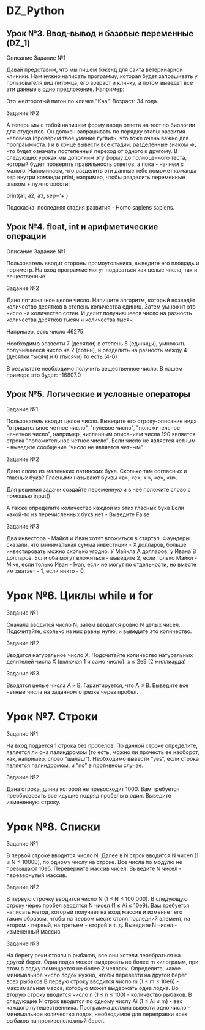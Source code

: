 # DZ_Python

## Урок №3. Ввод-вывод и базовые переменные (DZ_1)
Описание
Задание №1

Давай представим, что мы пишем бэкенд для сайта ветеринарной клиники. Нам нужно написать программу, которая будет запрашивать у пользователя вид питомца, его возраст и кличку, а потом выведет все эти данные в одно предложение. Например:

Это желторотый питон по кличке "Каа". Возраст: 34 года.

Задание №2

А теперь мы с тобой напишем форму ввода ответа на тест по биологии для студентов. Он должен запрашивать по порядку этапы развития человека (проверим твое умение гуглить, что тоже очень важно для программиста. ) и в конце вывести все стадии, разделенные знаком =>, что будет означать постепенный переход от одного к другому. В следующих уроках мы дополним эту форму до полноценного теста, который будет проверять правильность ответов, а пока - начнем с малого. Напоминаем, что разделить эти данные тебе поможет команда sep внутри команды print, например, чтобы разделить переменные знаком + нужно ввести:

print(a1, a2, a3, sep='+')

Подсказка: последняя стадия развития - Homo sapiens sapiens.

## Урок №4. float, int и арифметические операции
Описание
Задание №1

Пользователь вводит стороны прямоугольника, выведите его площадь и периметр. На вход программе могут подаваться как целые числа, так и вещественные

Задание №2

Дано пятизначное целое число. Напишите алгоритм, который возведёт количество десятков в степень количества единиц. Затем умножит это число на количество сотен. И делит получившееся число на разность количества десятков тысяч и количества тысяч

Например, есть число 46275

Необходимо возвести 7 (десятки) в степень 5 (единицы), умножить получившееся число на 2 (сотни), и разделить на разность между 4 (десятки тысяч) и 6 (тысячи) то есть (4-6)

В результате необходимо получить вещественное число. В нашем примере это будет: -16807.0

## Урок №5. Логические и условные операторы
Задание №1

Пользователь вводит целое число. Выведите его строку-описание вида "отрицательное четное число", "нулевое число", "положительное нечетное число", например, численным описанием числа 190 является строка "положительное четное число". Если число не является четным - выведите сообщение "число не является четным"

Задание №2

Дано слово из маленьких латинских букв. Сколько там согласных и гласных букв? Гласными называют буквы «a», «e», «i», «o», «u».

Для решения задачи создайте переменную и в неё положите слово с помощью input()

А также определите количество каждой из этих гласных букв Если какой-то из перечисленных букв нет - Выведите False

Задание №3

Два инвестора - Майкл и Иван хотят вложиться в стартап. Фаундеры сказали, что минимальная сумма инвестиций - X долларов, больше инвестировать можно сколько угодно. У Майкла A долларов, у Ивана B долларов. Если оба могут вложиться - выведите 2, если только Майкл - Mike, если только Иван - Ivan, если не могут по отдельности, но вместе им хватает - 1, если никто - 0.

# Урок №6. Циклы while и for

Задание №1

Сначала вводится число N, затем вводится ровно N целых чисел. Подсчитайте, сколько из них равны нулю, и выведите это количество.

Задание №2

Вводится натуральное число X. Подсчитайте количество натуральных делителей числа X (включая 1 и само число). x ≤ 2e9 (2 миллиарда)

Задание №3

Вводятся целые числа A и B. Гарантируется, что A ≤ B. Выведите все четные числа на заданном отрезке через пробел.

# Урок №7. Строки

Задание №1

На вход подается 1 строка без пробелов. По данной строке определите, является ли она палиндромом (то есть, можно ли прочесть ее наоборот, как, например, слово "шалаш"). Необходимо вывести ”yes”, если строка является палиндромом, и “no” в противном случае.

Задание №2

Дана строка, длина которой не превосходит 1000. Вам требуется преобразовать все идущие подряд пробелы в один. Выведите измененную строку.

# Урок №8. Списки

Задание №1

В первой строке вводится число N. Далее в N строк вводится N чисел (1 ≤ N ≤ 10000), по одному числу на строке. Все числа по модулю не превышают 10e5. Переверните массив чисел. Выведите N чисел - перевернутый массив.

Задание №2

В первую строчку вводится число N (1 ≤ N ≤ 100 000). В следующую строку через пробел вводятся N чисел (1 ≤ Ai ≤ 10e9). Вам требуется написать метод, который получает на вход массив и изменяет его таким образом, чтобы на первом месте стоял последний элемент, на втором - первый, на третьем - второй и т. д. Выведите N чисел - измененный массив.

Задание №3

На берегу реки стояли n рыбаков, все они хотели перебраться на другой берег. Одна лодка может выдержать не более m килограмм, при этом в лодку помещается не более 2 человек. Определите, какое минимальное число лодок нужно, чтобы перевезти на другой берег всех рыбаков В первую строку вводится число m (1 ≤ m ≤ 10e6) - максимальная масса, которую может выдержать одна лодка. Во вторую строку вводится число n (1 ≤ n ≤ 100) - количество рыбаков. В следующие N строк вводится по одному числу Ai (1 ≤ Ai ≤ m) - вес каждого путешественника. Программа должна вывести одно число - минимальное количество лодок, необходимое для переправки всех рыбаков на противоположный берег.
 
